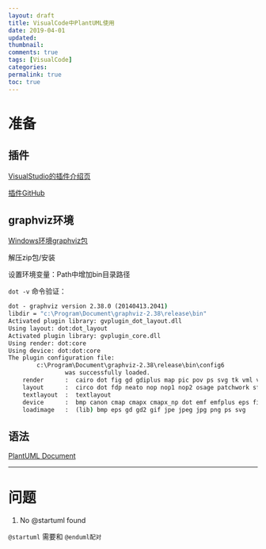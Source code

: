 ```yaml
---
layout: draft
title: VisualCode中PlantUML使用
date: 2019-04-01
updated:
thumbnail:
comments: true
tags: [VisualCode]
categories:
permalink: true
toc: true
---
```


# 准备

## 插件

[VisualStudio的插件介绍页](https://marketplace.visualstudio.com/items?itemName=jebbs.plantuml)

[插件GitHub](https://github.com/qjebbs/vscode-plantuml)

## graphviz环境

[Windows环境graphviz包](https://graphviz.gitlab.io/_pages/Download/Download_windows.html)

解压zip包/安装

设置环境变量：Path中增加bin目录路径

`dot -v` 命令验证：

```cmd
dot - graphviz version 2.38.0 (20140413.2041)
libdir = "c:\Program\Document\graphviz-2.38\release\bin"
Activated plugin library: gvplugin_dot_layout.dll
Using layout: dot:dot_layout
Activated plugin library: gvplugin_core.dll
Using render: dot:core
Using device: dot:dot:core
The plugin configuration file:
        c:\Program\Document\graphviz-2.38\release\bin\config6
                was successfully loaded.
    render      :  cairo dot fig gd gdiplus map pic pov ps svg tk vml vrml xdot
    layout      :  circo dot fdp neato nop nop1 nop2 osage patchwork sfdp twopi
    textlayout  :  textlayout
    device      :  bmp canon cmap cmapx cmapx_np dot emf emfplus eps fig gd gd2 gif gv imap imap_np ismap jpe jpeg jpg metafile pdf pic plain plain-ext png pov ps ps2 svg svgz tif tiff tk vml vmlz vrml wbmp xdot xdot1.2 xdot1.4
    loadimage   :  (lib) bmp eps gd gd2 gif jpe jpeg jpg png ps svg
```

## 语法

[PlantUML Document](http://plantuml.com/zh/sitemap-language-specification)
[](http://plantuml.com/zh/)

---

# 问题

1. No @startuml found

`@startuml` 需要和 `@enduml配对`